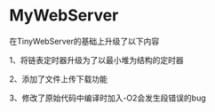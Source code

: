 # MyWebServer

在TinyWebServer的基础上升级了以下内容

1、将链表定时器升级为了以最小堆为结构的定时器

2、添加了文件上传下载功能

3、修改了原始代码中编译时加入-O2会发生段错误的bug